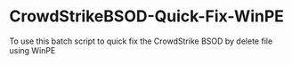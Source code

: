 # CrowdStrikeBSOD-Quick-Fix-WinPE
To use this batch script to quick fix the CrowdStrike BSOD by delete file using WinPE
